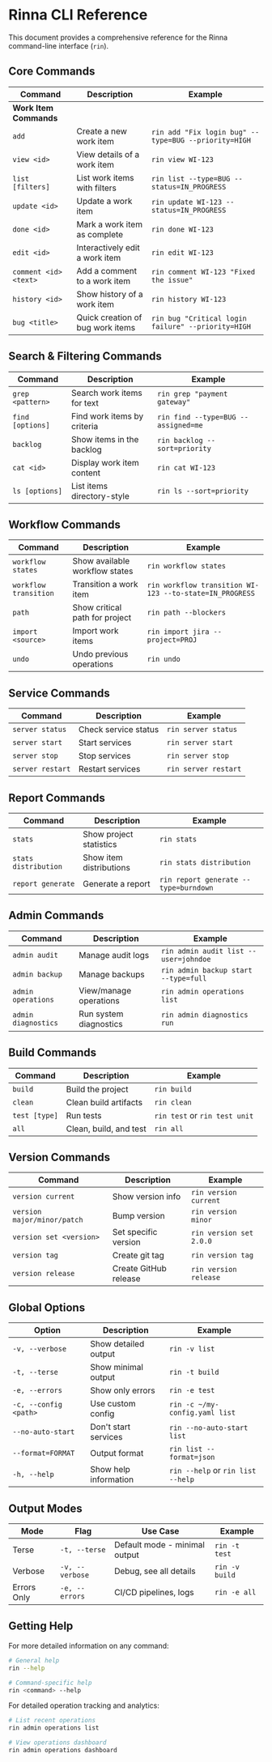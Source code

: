 # Rinna CLI Reference

This document provides a comprehensive reference for the Rinna command-line interface (`rin`).

## Core Commands

| Command | Description | Example |
|---------|-------------|---------|
| **Work Item Commands** | | |
| `add` | Create a new work item | `rin add "Fix login bug" --type=BUG --priority=HIGH` |
| `view <id>` | View details of a work item | `rin view WI-123` |
| `list [filters]` | List work items with filters | `rin list --type=BUG --status=IN_PROGRESS` |
| `update <id>` | Update a work item | `rin update WI-123 --status=IN_PROGRESS` |
| `done <id>` | Mark a work item as complete | `rin done WI-123` |
| `edit <id>` | Interactively edit a work item | `rin edit WI-123` |
| `comment <id> <text>` | Add a comment to a work item | `rin comment WI-123 "Fixed the issue"` |
| `history <id>` | Show history of a work item | `rin history WI-123` |
| `bug <title>` | Quick creation of bug work items | `rin bug "Critical login failure" --priority=HIGH` |

## Search & Filtering Commands

| Command | Description | Example |
|---------|-------------|---------|
| `grep <pattern>` | Search work items for text | `rin grep "payment gateway"` |
| `find [options]` | Find work items by criteria | `rin find --type=BUG --assigned=me` |
| `backlog` | Show items in the backlog | `rin backlog --sort=priority` |
| `cat <id>` | Display work item content | `rin cat WI-123` |
| `ls [options]` | List items directory-style | `rin ls --sort=priority` |

## Workflow Commands

| Command | Description | Example |
|---------|-------------|---------|
| `workflow states` | Show available workflow states | `rin workflow states` |
| `workflow transition` | Transition a work item | `rin workflow transition WI-123 --to-state=IN_PROGRESS` |
| `path` | Show critical path for project | `rin path --blockers` |
| `import <source>` | Import work items | `rin import jira --project=PROJ` |
| `undo` | Undo previous operations | `rin undo` |

## Service Commands

| Command | Description | Example |
|---------|-------------|---------|
| `server status` | Check service status | `rin server status` |
| `server start` | Start services | `rin server start` |
| `server stop` | Stop services | `rin server stop` |
| `server restart` | Restart services | `rin server restart` |

## Report Commands

| Command | Description | Example |
|---------|-------------|---------|
| `stats` | Show project statistics | `rin stats` |
| `stats distribution` | Show item distributions | `rin stats distribution` |
| `report generate` | Generate a report | `rin report generate --type=burndown` |

## Admin Commands

| Command | Description | Example |
|---------|-------------|---------|
| `admin audit` | Manage audit logs | `rin admin audit list --user=johndoe` |
| `admin backup` | Manage backups | `rin admin backup start --type=full` |
| `admin operations` | View/manage operations | `rin admin operations list` |
| `admin diagnostics` | Run system diagnostics | `rin admin diagnostics run` |

## Build Commands

| Command | Description | Example |
|---------|-------------|---------|
| `build` | Build the project | `rin build` |
| `clean` | Clean build artifacts | `rin clean` |
| `test [type]` | Run tests | `rin test` or `rin test unit` |
| `all` | Clean, build, and test | `rin all` |

## Version Commands

| Command | Description | Example |
|---------|-------------|---------|
| `version current` | Show version info | `rin version current` |
| `version major/minor/patch` | Bump version | `rin version minor` |
| `version set <version>` | Set specific version | `rin version set 2.0.0` |
| `version tag` | Create git tag | `rin version tag` |
| `version release` | Create GitHub release | `rin version release` |

## Global Options

| Option | Description | Example |
|--------|-------------|---------|
| `-v, --verbose` | Show detailed output | `rin -v list` |
| `-t, --terse` | Show minimal output | `rin -t build` |
| `-e, --errors` | Show only errors | `rin -e test` |
| `-c, --config <path>` | Use custom config | `rin -c ~/my-config.yaml list` |
| `--no-auto-start` | Don't start services | `rin --no-auto-start list` |
| `--format=FORMAT` | Output format | `rin list --format=json` |
| `-h, --help` | Show help information | `rin --help` or `rin list --help` |

## Output Modes

| Mode | Flag | Use Case | Example |
|------|------|----------|---------|
| Terse | `-t, --terse` | Default mode - minimal output | `rin -t test` |
| Verbose | `-v, --verbose` | Debug, see all details | `rin -v build` |
| Errors Only | `-e, --errors` | CI/CD pipelines, logs | `rin -e all` |

## Getting Help

For more detailed information on any command:

```bash
# General help
rin --help

# Command-specific help
rin <command> --help
```

For detailed operation tracking and analytics:

```bash
# List recent operations
rin admin operations list

# View operations dashboard
rin admin operations dashboard
```
